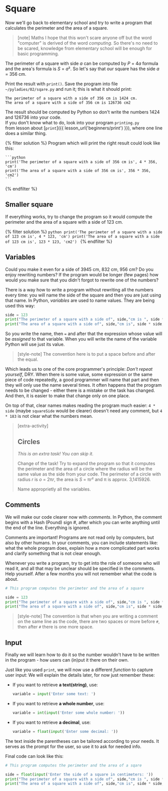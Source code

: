 # Square

Now we'll go back to elementary school and try to write a program
that calculates the perimeter and the area of a square.

> [note] Maths
> I hope that this won't scare anyone off
> but the word "computer" is derived of the
> word *computing*. So there's no need
> to be scared, knowledge from elementary
> school will be enough for basic programming.

The perimeter of a square with side <var>a</var>
can be computed by <var>P</var> = 4<var>a</var>
formula and the area's formula is <var>S</var> = <var>a</var>².
So let's say that our square has the side <var>a</var> = 356 cm.


Print the result with `print()`.
Save the program into file <code>~/pyladies/02/sqare.py</code>
and run it; this is what it should print:

```
The perimeter of a square with a side of 356 cm is 1424 cm.
The area of a square with a side of 356 cm is 126736 cm2
```

The result should be computed by Python so don't write the
numbers 1424 and  126736 into your code. <br>
If you don't know what to do, look into your program <code>printing.py</code>
from lesson about [`print`]({{ lesson_url('beginners/print') }}),
where one line  does a similar thing.

{% filter solution %}
    Program which will print the right result could look like this:

    ```python
    print('The perimeter of a square with a side of 356 cm is', 4 * 356, 'cm')
    print('The area of a square with a side of 356 cm is', 356 * 356, 'cm2')
    ```
{% endfilter %}


## Smaller square

If everything works, try to change the program
so it would compute the perimeter and the area
of a square with a side of 123 cm.

{% filter solution %}
    ```python
    print('The perimeter of a square with a side of 123 cm is', 4 * 123, 'cm')
    print('The area of a square with a side of 123 cm is', 123 * 123, 'cm2')
    ```
{% endfilter %}


## Variables

Could you make it even for a side of 3945 cm, 832 cm, 956 cm?
Do you enjoy rewriting numbers?
If the program would be longer (few pages)
how would you make sure that you didn't forgot
to rewrite one of the numbers?

There is a way how to write a program without
rewriting all the numbers every time:
you will name the side of the square and then you are just
using that name. In Python, *variables* are used to name values.
They are being used this way:

```python
side = 123
print("The perimeter of a square with a side of", side,"cm is ", side * 4,"cm.")
print("The area of a square with a side of", side,"cm is", side * side, "cm2.")
```

So you write the name, then `=` and after that
the expression whose value will be *assigned*
to that variable.
When you will write the name of the variable
Python will use just its value.

> [style-note]
> The convention here is to put a space before and after the equal.

Which leads us to one of the core programmer's
principle: *Don't repeat yourself*, <abbr class="initialism">DRY</abbr>.
When there is some value, some expression or the same
piece of code repeatedly, a good programmer will
name that part and then they will only use the name several times.
It often happens that the program needs to be changed - either
there is a mistake or the task has changed.
And then, it is easier to make that change only on one place.

On top of that, clear names makes reading the
program much easier: `4 * side` (maybe `squareSide` would be clearer)
doesn't need any comment, but `4 * 183` is not clear what
the numbers mean.


> [extra-activity]
>
> ## Circles
>
> *This is an extra task! You can skip it.*
>
> Change of the task!
> Try to expand the program so that it computes the perimeter and the area of
> a circle where the radius will be the same value as the side from your code.
> The perimeter of a circle with radius <var>r</var>
> is <var>o</var> = 2π<var>r</var>, the area is <var>S</var> = π<var>r</var>²
> and π is approx. 3,1415926.
>
> Name approprietly all the variables.


## Comments

We will make our code clearer now with *comments*.
In Python, the comment begins with a Hash (Pound) sign #,
after which you can write anything until the end of the line. Everything is ignored.

Comments are important! Programs are not read only by computers, but also by other humans.
In your comments, you can include statements like: what the whole program does,
explain how a more complicated part works and clarify something
that is not clear enough.

Whenever you write a program, try to get into the role of someone who will read it,
and all that may be unclear should be specified in the comments.
Help yourself. After a few months you will not remember what the code is about.

```python
# This program computes the perimeter and the area of a square

side = 123
print("The perimeter of a square with a side of", side,"cm is ", side * 4,"cm.")
print("The area of a square with a side of", side,"cm is", side * side, "cm2.")
```

> [style-note]
> The convention is that when you are writing a comment on the same line
> as the code, there are two spaces or more before `#`,
> then after `#` there is one more space.


## Input

Finally we will learn how to do it so the number wouldn't have to
be written in the program - how users can (in)put it there on their own.

Just like you used `print`, we will now use a different *function*
to capture user input:
We will explain the details later, for now just remember these:

* If you want to retrieve **a text(string)**, use:

  ```python
  variable = input('Enter some text: ')
  ```

* If you want to retrieve **a whole number**, use:

  ```python
  variable = int(input('Enter some whole number: '))
  ```

* If you want to retrieve **a decimal**, use:

  ```python
  variable = float(input('Enter some decimal: '))
  ```
The text inside the parentheses can be tailored according to your needs.
It serves as the prompt for the user, so use it to ask for needed info.

Final code can look like this:

```python
# This program computes the perimeter and the area of a sqare

side = float(input('Enter the side of a square in centimeters: '))
print("The perimeter of a square with a side of", side,"cm is ", side * 4,"cm.")
print("The area of a square with a side of", side,"cm is", side * side, "cm2.")
```
